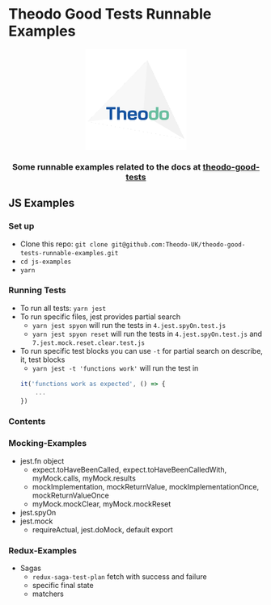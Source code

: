 # Theodo Good Tests Runnable Examples

<div align="center">
    <a href="https://www.theodo.co.uk">
        <img width="200px" src="./theodo.png" align="center" alt="Theodo">
    </a>
    <h3>Some runnable examples related to the docs at <a href="https://github.com/Theodo-UK/theodo-good-tests">theodo-good-tests</a></h3>
</div>

## JS Examples

### Set up

- Clone this repo: `git clone git@github.com:Theodo-UK/theodo-good-tests-runnable-examples.git`
- `cd js-examples`
- `yarn`

### Running Tests

- To run all tests: `yarn jest`
- To run specific files, jest provides partial search
  - `yarn jest spyon` will run the tests in `4.jest.spyOn.test.js`
  - `yarn jest spyon reset` will run the tests in `4.jest.spyOn.test.js` and `7.jest.mock.reset.clear.test.js`
- To run specific test blocks you can use `-t` for partial search on describe, it, test blocks
  - `yarn jest -t 'functions work'` will run the test in
  ```js
  it('functions work as expected', () => {
      ...
  })
  ```

### Contents

### <a id="mocking-examples"></a> Mocking-Examples

- jest.fn object
  - expect.toHaveBeenCalled, expect.toHaveBeenCalledWith, myMock.calls, myMock.results
  - mockImplementation, mockReturnValue, mockImplementationOnce, mockReturnValueOnce
  - myMock.mockClear, myMock.mockReset
- jest.spyOn
- jest.mock
  - requireActual, jest.doMock, default export

### <a id="redux-examples"></a> Redux-Examples

- Sagas
  - `redux-saga-test-plan` fetch with success and failure
  - specific final state
  - matchers
